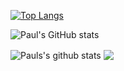 

[![Top Langs](https://github-readme-stats.vercel.app/api/top-langs/?username=PaulRobson2002&langs_count=8&theme=cobalt)](https://github.com/anuraghazra/github-readme-stats)

![Paul's GitHub stats](https://github-readme-stats.vercel.app/api?username=PaulRobson2002&show_icons=true&theme=cobalt)

<a>
  <img align="center" src="https://github-readme-stats.anuraghazra1.vercel.app/api?username=PaulRobson2002&show_icons=true&include_all_commits=true&theme=cobalt-palenight" alt="Pauls's github stats" />
</a>
<a>
  <!-- Change the `github-readme-stats.anuraghazra1.vercel.app` to `github-readme-stats.vercel.app`  -->
  <img align="center" src="https://github-readme-stats.anuraghazra1.vercel.app/api/top-langs/?username=PaulRobson2002&layout=compact&theme=cobalt-palenight" />
</a>
